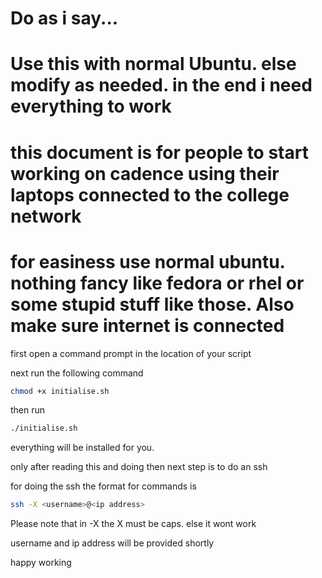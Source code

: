 # Do as i say...

# Use this with normal Ubuntu. else modify as needed. in the end i need everything to work 

# this document is for people  to start working on cadence using their laptops connected to the college network

# for easiness use normal ubuntu. nothing fancy like fedora or rhel or some stupid stuff like those. Also make sure internet is connected

first open a command prompt in the location of your script

next run the following command

```bash
chmod +x initialise.sh
```

then run 

```bash
./initialise.sh
```

everything will be installed for you. 

only after reading this and doing then next step is to do an ssh

for doing the ssh the format for commands is

```bash
ssh -X <username>@<ip address>
```

Please note that in -X the X must be caps. else it wont work

username and ip address will be provided shortly

happy working